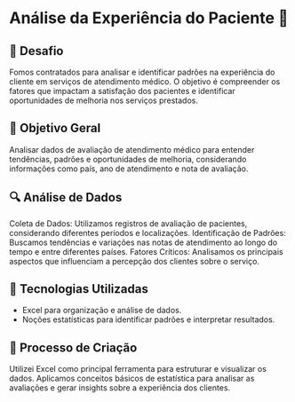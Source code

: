 # Análise da Experiência do Paciente 🏥

## 🚀 Desafio
Fomos contratados para analisar e identificar padrões na experiência do cliente em serviços de atendimento médico. O objetivo é compreender os fatores que impactam a satisfação dos pacientes e identificar oportunidades de melhoria nos serviços prestados.

## 📒 Objetivo Geral
Analisar dados de avaliação de atendimento médico para entender tendências, padrões e oportunidades de melhoria, considerando informações como país, ano de atendimento e nota de avaliação.

## 🔍 Análise de Dados
Coleta de Dados: Utilizamos registros de avaliação de pacientes, considerando diferentes períodos e localizações.
Identificação de Padrões: Buscamos tendências e variações nas notas de atendimento ao longo do tempo e entre diferentes países.
Fatores Críticos: Analisamos os principais aspectos que influenciam a percepção dos clientes sobre o serviço.

## 🤖 Tecnologias Utilizadas
- Excel para organização e análise de dados.
- Noções estatísticas para identificar padrões e interpretar resultados.

## 🧐 Processo de Criação
Utilizei Excel como principal ferramenta para estruturar e visualizar os dados. Aplicamos conceitos básicos de estatística para analisar as avaliações e gerar insights sobre a experiência dos clientes.
